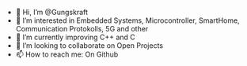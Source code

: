 - 👋 Hi, I’m @Gungskraft
- 👀 I’m interested in Embedded Systems, Microcontroller, SmartHome, Communication Protokolls, 5G and other
- 🌱 I’m currently improving C++ and C
- 💞️ I’m looking to collaborate on Open Projects
- 📫 How to reach me: On Github

<!---
Gungskraft/Gungskraft is a ✨ special ✨ repository because its `README.md` (this file) appears on your GitHub profile.
You can click the Preview link to take a look at your changes.
--->
